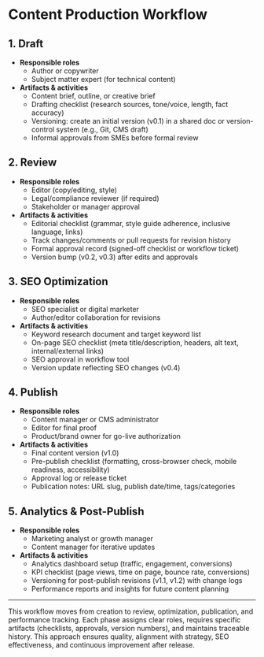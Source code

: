 # Content Production Workflow

## 1. Draft
- **Responsible roles**
  - Author or copywriter
  - Subject matter expert (for technical content)
- **Artifacts & activities**
  - Content brief, outline, or creative brief
  - Drafting checklist (research sources, tone/voice, length, fact accuracy)
  - Versioning: create an initial version (v0.1) in a shared doc or version-control system (e.g., Git, CMS draft)
  - Informal approvals from SMEs before formal review

## 2. Review
- **Responsible roles**
  - Editor (copy/editing, style)
  - Legal/compliance reviewer (if required)
  - Stakeholder or manager approval
- **Artifacts & activities**
  - Editorial checklist (grammar, style guide adherence, inclusive language, links)
  - Track changes/comments or pull requests for revision history
  - Formal approval record (signed-off checklist or workflow ticket)
  - Version bump (v0.2, v0.3) after edits and approvals

## 3. SEO Optimization
- **Responsible roles**
  - SEO specialist or digital marketer
  - Author/editor collaboration for revisions
- **Artifacts & activities**
  - Keyword research document and target keyword list
  - On-page SEO checklist (meta title/description, headers, alt text, internal/external links)
  - SEO approval in workflow tool
  - Version update reflecting SEO changes (v0.4)

## 4. Publish
- **Responsible roles**
  - Content manager or CMS administrator
  - Editor for final proof
  - Product/brand owner for go-live authorization
- **Artifacts & activities**
  - Final content version (v1.0)
  - Pre-publish checklist (formatting, cross-browser check, mobile readiness, accessibility)
  - Approval log or release ticket
  - Publication notes: URL slug, publish date/time, tags/categories

## 5. Analytics & Post-Publish
- **Responsible roles**
  - Marketing analyst or growth manager
  - Content manager for iterative updates
- **Artifacts & activities**
  - Analytics dashboard setup (traffic, engagement, conversions)
  - KPI checklist (page views, time on page, bounce rate, conversions)
  - Versioning for post-publish revisions (v1.1, v1.2) with change logs
  - Performance reports and insights for future content planning

---

This workflow moves from creation to review, optimization, publication, and performance tracking. Each phase assigns clear roles, requires specific artifacts (checklists, approvals, version numbers), and maintains traceable history. This approach ensures quality, alignment with strategy, SEO effectiveness, and continuous improvement after release.
